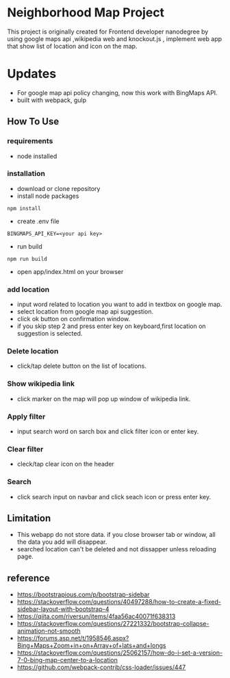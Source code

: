 # Neighborhood Map Project
This project is originally created for Frontend developer nanodegree by using google maps api ,wikipedia web and knockout.js , implement web app that show list of location and icon on the map.
# Updates
- For google map api policy changing, now this work with BingMaps API.
- built with webpack, gulp

## How To Use
### requirements 
- node installed
### installation
- download or clone repository
- install node packages
```
npm install
```
- create .env file
```
BINGMAPS_API_KEY=<your api key>
```
- run build 
```
npm run build
```

- open app/index.html on your browser

### add location
* input word related to location you want to add  in textbox on google map.
* select location from google map api suggestion.
* click ok button on confirmation window.
* if you skip step 2 and press enter key on keyboard,first location on suggestion is selected.

### Delete location
* click/tap delete button on the list of locations.

### Show wikipedia link
* click marker on the map will pop up window of wikipedia link.

### Apply filter
* input search word on sarch box  and click filter icon or enter key.

### Clear filter
* cleck/tap clear icon on the header

### Search
* click search input on navbar and click seach icon or press enter key. 

## Limitation 
* This webapp do not store data. if you close browser tab or  window, all the data you add will disappear.
* searched location can't be deleted and not dissapper unless reloading page.


## reference
- https://bootstrapious.com/p/bootstrap-sidebar
- https://stackoverflow.com/questions/40497288/how-to-create-a-fixed-sidebar-layout-with-bootstrap-4
- https://qiita.com/riversun/items/4faa56ac40071f638313
- https://stackoverflow.com/questions/27221332/bootstrap-collapse-animation-not-smooth
- https://forums.asp.net/t/1958546.aspx?Bing+Maps+Zoom+in+on+Array+of+lats+and+longs
- https://stackoverflow.com/questions/25062157/how-do-i-set-a-version-7-0-bing-map-center-to-a-location
- https://github.com/webpack-contrib/css-loader/issues/447